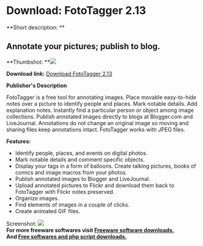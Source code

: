 # Download: FotoTagger 2.13

**Short description: **

## Annotate your pictures; publish to blog.

  
**Thumbshot: **![](http://www.freewarefiles.com/screenshot/fototagger_md.gif)   
  
**Download link:** [Download FotoTagger 2.13](http://freesoftwares.boysofts.com/FotoTagger_program_20691.html)  
  

**Publisher's Description**  
  

FotoTagger is a free tool for annotating images. Place movable easy-to-hide
notes over a picture to identify people and places. Mark notable details. Add
explanation notes. Instantly find a particular person or object among image
collections. Publish annotated images directly to blogs at Blogger.com and
LiveJournal. Annotations do not change an original image so moving and sharing
files keep annotations intact. FotoTagger works with JPEG files.

**Features:**

  * Identify people, places, and events on digital photos. 
  * Mark notable details and comment specific objects. 
  * Display your tags in a form of balloons. Create talking pictures, books of comics and image macros from your photos. 
  * Publish annotated images to Blogger and LiveJournal. 
  * Upload annotated pictures to Flickr and download them back to FotoTagger with Flickr notes preserved. 
  * Organize images. 
  * Find elements of images in a couple of clicks. 
  * Create animated GIF files. 

  
  
Screenshot: ![](http://www.freewarefiles.com/screenshot/fototagger.gif)  
**For more freeware softwares visit [Freeware software downloads.](http://freesoftwares.boysofts.com/)**   
**And [Free softwares and php script downloads.](http://www.boysofts.com/)**

